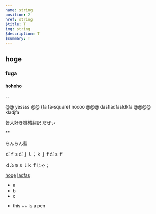 ```yaml
---
name: string
position: 2
href: string
$title: T
img: string
$description: T
$summary: T
---
```


## hoge
### fuga
#### hohoho

--

@@ yessss
@@ {fa fa-square} noooo
@@@ dasfladfasldkfa
@@@@ kladjfa

皆大好き機械翻訳
だぜぃ

** 

らんらん藍

だｆｓだｊｌ；ｋｊｆだｓｆ

ｄふぁｓｌｋｆじゃ；

[hoge](/about/info)
[!adfas](/pict/afdasf.png)

- a
- b
- c

+ this
++ is a pen